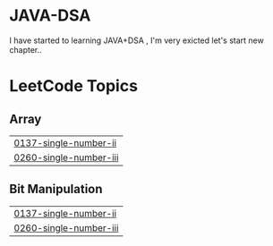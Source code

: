 # JAVA-DSA
I have started to learning JAVA+DSA , I'm very exicted let's start new chapter..

<!---LeetCode Topics Start-->
# LeetCode Topics
## Array
|  |
| ------- |
| [0137-single-number-ii](https://github.com/sandeeppandey6800/JAVA-DSA/tree/master/0137-single-number-ii) |
| [0260-single-number-iii](https://github.com/sandeeppandey6800/JAVA-DSA/tree/master/0260-single-number-iii) |
## Bit Manipulation
|  |
| ------- |
| [0137-single-number-ii](https://github.com/sandeeppandey6800/JAVA-DSA/tree/master/0137-single-number-ii) |
| [0260-single-number-iii](https://github.com/sandeeppandey6800/JAVA-DSA/tree/master/0260-single-number-iii) |
<!---LeetCode Topics End-->
